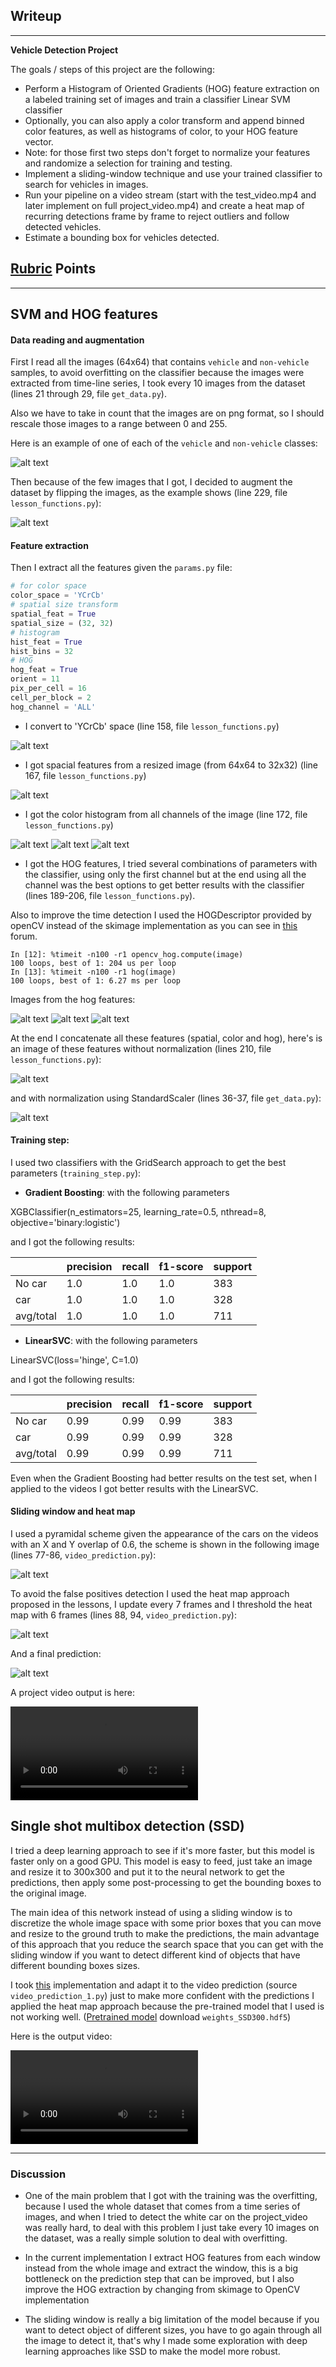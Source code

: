 ## Writeup 

---

**Vehicle Detection Project**

The goals / steps of this project are the following:

* Perform a Histogram of Oriented Gradients (HOG) feature extraction on a labeled training set of images and train a classifier Linear SVM classifier
* Optionally, you can also apply a color transform and append binned color features, as well as histograms of color, to your HOG feature vector. 
* Note: for those first two steps don't forget to normalize your features and randomize a selection for training and testing.
* Implement a sliding-window technique and use your trained classifier to search for vehicles in images.
* Run your pipeline on a video stream (start with the test_video.mp4 and later implement on full project_video.mp4) and create a heat map of recurring detections frame by frame to reject outliers and follow detected vehicles.
* Estimate a bounding box for vehicles detected.


[//]: # (Image References)
[image0]: output_images/car_not_car.png
[image1]: output_images/original.png
[image2]: output_images/augmentation.png
[image3]: output_images/channels.png
[image4]: output_images/spatial.png
[image5]: output_images/channel1.png
[image6]: output_images/channel2.png
[image7]: output_images/channel3.png
[image8]: output_images/hog1.png
[image9]: output_images/hog2.png
[image10]: output_images/hog3.png
[image11]: output_images/features.png
[image12]: output_images/features_norm.png
[image13]: output_images/window_scheme.png
[image14]: output_images/heat_map.png
[image15]: output_images/prediction.png
[video1]: output_images/svm_output.mp4
[video2]: output_images/ssd_output.mp4

## [Rubric](https://review.udacity.com/#!/rubrics/513/view) Points  

---

## SVM and HOG features

#### Data reading and augmentation

First I read all the images (64x64) that contains `vehicle` and `non-vehicle` samples, 
to avoid overfitting on the classifier because the images were extracted from 
time-line series, I took every 10 images from the dataset 
(lines 21 through 29, file `get_data.py`).  
 
Also we have to take in count that the images are on png format, so I should rescale 
those images to a range between 0 and 255.

Here is an example of one of each of the `vehicle` and `non-vehicle` classes:

![alt text][image0]

Then because of the few images that I got, I decided to augment the dataset 
by flipping the images, as the example shows (line 229, file `lesson_functions.py`):

![alt text][image2]

#### Feature extraction

Then I extract all the features given the `params.py` file:

```python
# for color space
color_space = 'YCrCb'
# spatial size transform
spatial_feat = True
spatial_size = (32, 32)
# histogram
hist_feat = True
hist_bins = 32
# HOG
hog_feat = True
orient = 11
pix_per_cell = 16
cell_per_block = 2
hog_channel = 'ALL'
```

* I convert to 'YCrCb' space (line 158, file `lesson_functions.py`)

![alt text][image3]

* I got spacial features from a resized image (from 64x64 to 32x32)
(line 167, file `lesson_functions.py`)

![alt text][image4]

* I got the color histogram from all channels of the image (line 172, 
file `lesson_functions.py`) 

![alt text][image5]
![alt text][image6]
![alt text][image7]

* I got the HOG features, I tried several combinations of parameters
with the classifier, using only the first channel but at the end
using all the channel was the best options to get better results with
the classifier (lines 189-206, file `lesson_functions.py`).

Also to improve the time detection I used the HOGDescriptor provided
by openCV instead of the skimage implementation as you can see in 
[this](https://discussions.udacity.com/t/good-tips-from-my-reviewer-for-this-vehicle-detection-project/232903/7) forum.

```ipnbpython
In [12]: %timeit -n100 -r1 opencv_hog.compute(image)
100 loops, best of 1: 204 us per loop
In [13]: %timeit -n100 -r1 hog(image)
100 loops, best of 1: 6.27 ms per loop
```

Images from the hog features:

![alt text][image8]
![alt text][image9]
![alt text][image10]

At the end I concatenate all these features (spatial, color and hog),
here's is an image of these features without normalization
(lines 210, file `lesson_functions.py`):

![alt text][image11]

and with normalization using StandardScaler (lines 36-37, 
file `get_data.py`):

![alt text][image12]

#### Training step:

I used two classifiers with the GridSearch approach to get the best parameters (`training_step.py`):

* **Gradient Boosting**: with the following parameters

XGBClassifier(n_estimators=25, learning_rate=0.5, nthread=8, objective='binary:logistic')

and I got the following results:

|           | precision | recall | f1-score | support |
|-----------|-----------|--------|----------|---------|
| No car    | 1.0       | 1.0    | 1.0      | 383     |
| car       | 1.0       | 1.0    | 1.0      | 328     |
| avg/total | 1.0       | 1.0    | 1.0      | 711     |

* **LinearSVC**: with the following parameters

LinearSVC(loss='hinge', C=1.0)

and I got the following results:

|           | precision | recall | f1-score | support |
|-----------|-----------|--------|----------|---------|
| No car    | 0.99      | 0.99   | 0.99     | 383     |
| car       | 0.99      | 0.99   | 0.99     | 328     |
| avg/total | 0.99      | 0.99   | 0.99     | 711     |

Even when the Gradient Boosting had better results on the test set, when I applied 
to the videos I got better results with the LinearSVC.

#### Sliding window and heat map

I used a pyramidal scheme given the appearance of the cars on the videos with an 
X and Y overlap of 0.6, the scheme is shown in the following image (lines 77-86, `video_prediction.py`):

![alt text][image13]

To avoid the false positives detection I used the heat map approach proposed in the lessons,
I update every 7 frames and I threshold the heat map with 6 frames (lines 88, 94, `video_prediction.py`):

![alt text][image14]

And a final prediction:

![alt text][image15]

A project video output is here:

![alt text][video1]

## Single shot multibox detection (SSD)

I tried a deep learning approach to see if it's more faster, but this model is faster only on a good GPU.
This model is easy to feed, just take an image and resize it to 300x300 and put it to the neural network to
get the predictions, then apply some post-processing to get the bounding boxes to the original image.
 
The main idea of this network instead of using a sliding window is to discretize the whole image space with
some prior boxes that you can move and resize to the ground truth to make the predictions, the main advantage
of this approach that you reduce the search space that you can get with the sliding window if you want to detect
different kind of objects that have different bounding boxes sizes.

I took [this](https://github.com/cory8249/ssd_keras) implementation and adapt it to the video prediction 
(source `video_prediction_1.py`) just to make more confident with the predictions I applied the heat map
approach because the pre-trained model that I used is not working well. 
([Pretrained model](https://mega.nz/#F!7RowVLCL!q3cEVRK9jyOSB9el3SssIA) download `weights_SSD300.hdf5`) 

Here is the output video:

![alt text][video2]

---

### Discussion

* One of the main problem that I got with the training was the overfitting, because I used the whole dataset 
  that comes from a time series of images, and when I tried to detect the white car on the project_video
  was really hard, to deal with this problem I just take every 10 images on the dataset, was a really simple
  solution to deal with overfitting.

* In the current implementation I extract HOG features from each window instead from the whole image and extract
  the window, this is a big bottleneck on the prediction step that can be improved, but I also improve
  the HOG extraction by changing from skimage to OpenCV implementation

* The sliding window is really a big limitation of the model because if you want to detect object of different sizes,
  you have to go again through all the image to detect it, that's why I made some exploration with deep learning 
  approaches like SSD to make the model more robust. 

